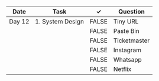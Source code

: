 | Date   | Task             | ✓     | Question     |
|--------|------------------|-------|--------------|
| Day 12 | 1. System Design | FALSE | Tiny URL     |
|        |                  | FALSE | Paste Bin    |
|        |                  | FALSE | Ticketmaster |
|        |                  | FALSE | Instagram    |
|        |                  | FALSE | Whatsapp     |
|        |                  | FALSE | Netflix      |
